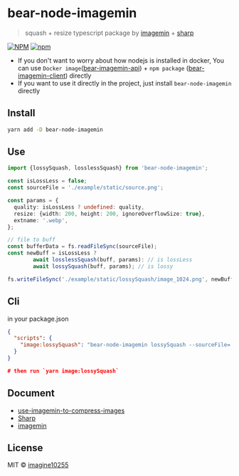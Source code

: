 # bear-node-imagemin

> squash + resize typescript package by [imagemin](https://github.com/imagemin/imagemin) + [sharp](https://github.com/lovell/sharp)

[![NPM](https://img.shields.io/npm/v/bear-node-imagemin.svg)](https://www.npmjs.com/package/bear-node-imagemin)
[![npm](https://img.shields.io/npm/dm/bear-node-imagemin.svg)](https://www.npmjs.com/package/bear-node-imagemin)

- If you don't want to worry about how nodejs is installed in docker,
  You can use `Docker image`([bear-imagemin-api](https://github.com/imagine10255/bear-node-imagemin/tree/master/packages/bear-imagemin-api)) + `npm package` ([bear-imagemin-client](https://github.com/imagine10255/bear-node-imagemin/tree/master/packages/bear-imagemin-client)) directly
- If you want to use it directly in the project, just install `bear-node-imagemin` directly

## Install

```bash
yarn add -D bear-node-imagemin
```


## Use
```typescript
import {lossySquash, losslessSquash} from 'bear-node-imagemin';

const isLossLess = false;
const sourceFile = './example/static/source.png';

const params = {
  quality: isLossLess ? undefined: quality,
  resize: {width: 200, height: 200, ignoreOverflowSize: true},
  extname: '.webp',
};

// file to buff
const bufferData = fs.readFileSync(sourceFile);
const newBuff = isLossLess ?
        await losslessSquash(buff, params): // is lossLess
        await lossySquash(buff, params); // is lossy

fs.writeFileSync('./example/static/lossySquash/image_1024.png', newBuff);
```


## Cli
in your package.json
```json
{
  "scripts": {
    "image:lossySquash": "bear-node-imagemin lossySquash --sourceFile=./example/source.png --saveFile=./example/lossySquash/image_1024.png --with=width"
  }
}

# then run `yarn image:lossySquash`
```

## Document

- [use-imagemin-to-compress-images](https://web.dev/i18n/zh/use-imagemin-to-compress-images/)
- [Sharp](https://github.com/lovell/sharp)
- [imagemin](https://github.com/imagemin/imagemin)

## License

MIT © [imagine10255](https://github.com/imagine10255)
